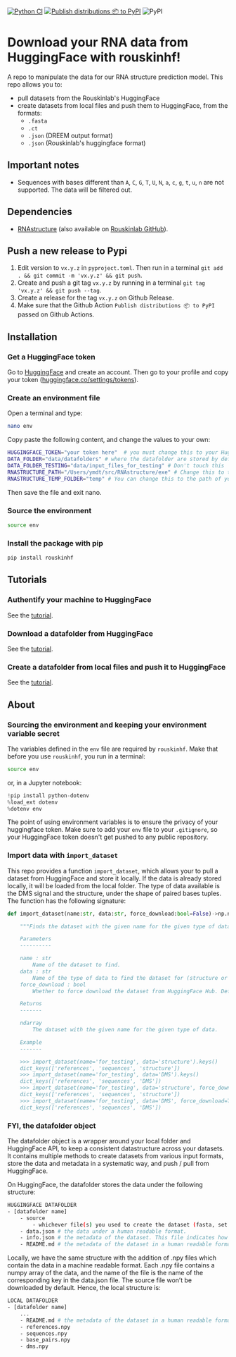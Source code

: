 [![Python CI](https://github.com/rouskinlab/rouskinhf/actions/workflows/CI.yml/badge.svg)](https://github.com/rouskinlab/rouskinhf/actions/workflows/CI.yml)
[![Publish distributions 📦 to PyPI](https://github.com/rouskinlab/rouskinhf/actions/workflows/release.yml/badge.svg)](https://github.com/rouskinlab/rouskinhf/actions/workflows/release.yml)
![PyPI](https://img.shields.io/pypi/v/rouskinhf)

# Download your RNA data from HuggingFace with rouskinhf!

A repo to manipulate the data for our RNA structure prediction model. This repo allows you to:
- pull datasets from the Rouskinlab's HuggingFace
- create datasets from local files and push them to HuggingFace, from the formats:
    - `.fasta`
    - `.ct`
    - `.json` (DREEM output format)
    - `.json` (Rouskinlab's huggingface format)

## Important notes

- Sequences with bases different than `A`, `C`, `G`, `T`, `U`, `N`, `a`, `c`, `g`, `t`, `u`, `n` are not supported. The data will be filtered out.

## Dependencies
- [RNAstructure](https://rna.urmc.rochester.edu/RNAstructure.html) (also available on [Rouskinlab GitHub](https://github.com/rouskinlab/RNAstructure)).

## Push a new release to Pypi

1. Edit version to `vx.y.z` in `pyproject.toml`. Then run in a terminal `git add . && git commit -m 'vx.y.z' && git push`.
2. Create and push a git tag `vx.y.z` by running in a terminal `git tag 'vx.y.z' && git push --tag`.
3. Create a release for the tag `vx.y.z` on Github Release.
4. Make sure that the Github Action `Publish distributions 📦 to PyPI` passed on Github Actions.

## Installation

### Get a HuggingFace token

Go to [HuggingFace](https://huggingface.co/) and create an account. Then go to your profile and copy your token ([huggingface.co/settings/tokens](https://huggingface.co/settings/tokens)).

### Create an environment file

Open a terminal and type:

```bash
nano env
```

Copy paste the following content, and change the values to your own:

```bash
HUGGINGFACE_TOKEN="your token here"  # you must change this to your HuggingFace token
DATA_FOLDER="data/datafolders" # where the datafolder are stored by default, change it if you want to store it somewhere else
DATA_FOLDER_TESTING="data/input_files_for_testing" # Don't touch this
RNASTRUCTURE_PATH="/Users/ymdt/src/RNAstructure/exe" # Change this to the path of your RNAstructure executable
RNASTRUCTURE_TEMP_FOLDER="temp" # You can change this to the path of your RNAstructure temp folder
```

Then save the file and exit nano.

### Source the environment

```bash
source env
```

### Install the package with pip

```bash
pip install rouskinhf
```


## Tutorials

### Authentify your machine to HuggingFace

See the [tutorial](https://github.com/rouskinlab/rouskinhf/blob/main/tutorials/huggingface.ipynb).

### Download a datafolder from HuggingFace

See the [tutorial](https://github.com/rouskinlab/rouskinhf/blob/main/tutorials/use_for_models.ipynb).

### Create a datafolder from local files and push it to HuggingFace

See the [tutorial](https://github.com/rouskinlab/rouskinhf/blob/main/tutorials/create_push_pull.ipynb).

## About

### Sourcing the environment and keeping your environment variable secret

The variables defined in the `env` file are required by `rouskinhf`. Make that before you use `rouskinhf`, you run in a terminal:

```bash
source env
```
 or, in a Jupyter notebook:

```python
!pip install python-dotenv
%load_ext dotenv
%dotenv env
```

 The point of using environment variables is to ensure the privacy of your huggingface token. Make sure to add your `env` file to your `.gitignore`, so your HuggingFace token doesn't get pushed to any public repository.

### Import data with ``import_dataset``

This repo provides a function ``import_dataset``, which allows your to pull a dataset from HuggingFace and store it locally. If the data is already stored locally, it will be loaded from the local folder. The type of data available is the DMS signal and the structure, under the shape of paired bases tuples. The function has the following signature:

```python
def import_dataset(name:str, data:str, force_download:bool=False)->np.ndarray:

    """Finds the dataset with the given name for the given type of data.

    Parameters
    ----------

    name : str
        Name of the dataset to find.
    data : str
        Name of the type of data to find the dataset for (structure or DMS).
    force_download : bool
        Whether to force download the dataset from HuggingFace Hub. Defaults to False.

    Returns
    -------

    ndarray
        The dataset with the given name for the given type of data.

    Example
    -------

    >>> import_dataset(name='for_testing', data='structure').keys()
    dict_keys(['references', 'sequences', 'structure'])
    >>> import_dataset(name='for_testing', data='DMS').keys()
    dict_keys(['references', 'sequences', 'DMS'])
    >>> import_dataset(name='for_testing', data='structure', force_download=True).keys()
    dict_keys(['references', 'sequences', 'structure'])
    >>> import_dataset(name='for_testing', data='DMS', force_download=True).keys()
    dict_keys(['references', 'sequences', 'DMS'])
```

### FYI, the datafolder object

The datafolder object is a wrapper around your local folder and HuggingFace API, to keep a consistent datastructure across your datasets. It contains multiple methods to create datasets from various input formats, store the data and metadata in a systematic way, and push / pull from HuggingFace.

On HuggingFace, the datafolder stores the data under the following structure:

```bash
HUGGINGFACE DATAFOLDER
- [datafolder name]
    - source
        - whichever file(s) you used to create the dataset (fasta, set of CTs, etc.).
    - data.json # the data under a human readable format.
    - info.json # the metadata of the dataset. This file indicates how we got the DMS signal and the structures (directly from the source or from a prediction).
    - README.md # the metadata of the dataset in a human readable format.
```

Locally, we have the same structure with the addition of .npy files which contain the data in a machine readable format. Each .npy file contains a numpy array of the data, and the name of the file is the name of the corresponding key in the data.json file. The source file won’t be downloaded by default. Hence, the local structure is:

```bash
LOCAL DATAFOLDER
- [datafolder name]
    ...
    - README.md # the metadata of the dataset in a human readable format
    - references.npy
    - sequences.npy
    - base_pairs.npy
    - dms.npy
```
